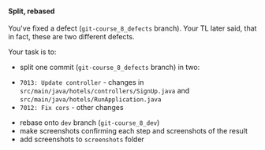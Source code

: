 #### Split, rebased

You've fixed a defect (`git-course_8_defects` branch).
Your TL later said, that in fact, these are two different defects.

Your task is to:
- split one commit (`git-course_8_defects` branch) in two:
* `7013: Update controller` - changes in `src/main/java/hotels/controllers/SignUp.java` and `src/main/java/hotels/RunApplication.java`
* `7012: Fix cors` - other changes
- rebase onto `dev` branch (`git-course_8_dev`)
- make screenshots confirming each step and screenshots of the result
- add screenshots to `screenshots` folder
